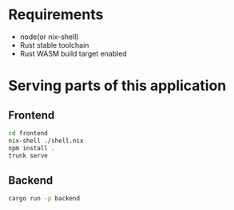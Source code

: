 # Requirements

- node(or nix-shell)
- Rust stable toolchain
- Rust WASM build target enabled

# Serving parts of this application

## Frontend
```bash
cd frontend
nix-shell ./shell.nix
npm install .
trunk serve
```

## Backend

```bash
cargo run -p backend
```
